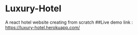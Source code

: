 # Luxury-Hotel
A react hotel website creating from scratch
##Live demo 
link : https://luxury-hotel.herokuapp.com/
